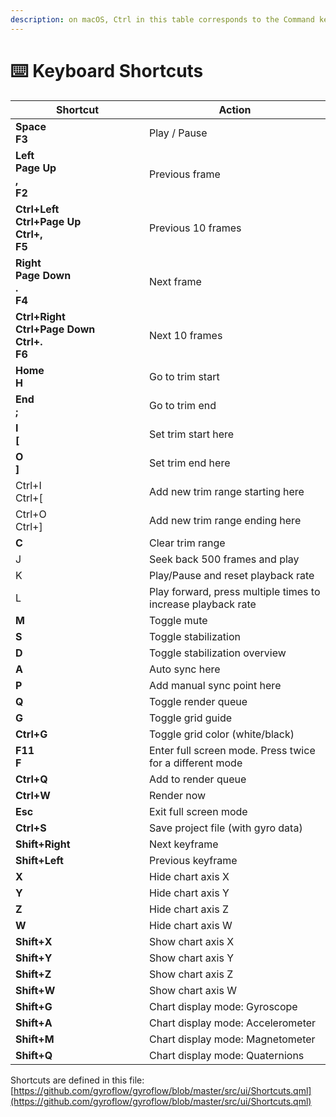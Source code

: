 ```yaml
---
description: on macOS, Ctrl in this table corresponds to the Command key
---
```


# ⌨️ Keyboard Shortcuts

<table><thead><tr><th width="198">Shortcut</th><th>Action</th></tr></thead><tbody><tr><td><strong>Space</strong><br><strong>F3</strong></td><td>Play / Pause</td></tr><tr><td><strong>Left</strong><br><strong>Page Up</strong><br><strong>,</strong><br><strong>F2</strong></td><td>Previous frame</td></tr><tr><td><strong>Ctrl+Left</strong><br><strong>Ctrl+Page Up</strong><br><strong>Ctrl+,</strong><br><strong>F5</strong></td><td>Previous 10 frames</td></tr><tr><td><strong>Right</strong><br><strong>Page Down</strong><br><strong>.</strong><br><strong>F4</strong></td><td>Next frame</td></tr><tr><td><strong>Ctrl+Right</strong><br><strong>Ctrl+Page Down</strong><br><strong>Ctrl+.</strong><br><strong>F6</strong></td><td>Next 10 frames</td></tr><tr><td><strong>Home</strong><br><strong>H</strong></td><td>Go to trim start</td></tr><tr><td><strong>End</strong><br><strong>;</strong></td><td>Go to trim end</td></tr><tr><td><strong>I</strong><br><strong>[</strong></td><td>Set trim start here</td></tr><tr><td><strong>O</strong><br><strong>]</strong></td><td>Set trim end here</td></tr><tr><td>Ctrl+I<br>Ctrl+[</td><td>Add new trim range starting here</td></tr><tr><td>Ctrl+O<br>Ctrl+]</td><td>Add new trim range ending here</td></tr><tr><td><strong>C</strong></td><td>Clear trim range</td></tr><tr><td>J</td><td>Seek back 500 frames and play</td></tr><tr><td>K</td><td>Play/Pause and reset playback rate</td></tr><tr><td>L</td><td>Play forward, press multiple times to increase playback rate</td></tr><tr><td><strong>M</strong></td><td>Toggle mute</td></tr><tr><td><strong>S</strong></td><td>Toggle stabilization</td></tr><tr><td><strong>D</strong></td><td>Toggle stabilization overview</td></tr><tr><td><strong>A</strong></td><td>Auto sync here</td></tr><tr><td><strong>P</strong></td><td>Add manual sync point here</td></tr><tr><td><strong>Q</strong></td><td>Toggle render queue</td></tr><tr><td><strong>G</strong></td><td>Toggle grid guide</td></tr><tr><td><strong>Ctrl+G</strong></td><td>Toggle grid color (white/black)</td></tr><tr><td><strong>F11</strong><br><strong>F</strong></td><td>Enter full screen mode. Press twice for a different mode</td></tr><tr><td><strong>Ctrl+Q</strong></td><td>Add to render queue</td></tr><tr><td><strong>Ctrl+W</strong></td><td>Render now</td></tr><tr><td><strong>Esc</strong></td><td>Exit full screen mode</td></tr><tr><td><strong>Ctrl+S</strong></td><td>Save project file (with gyro data)</td></tr><tr><td><strong>Shift+Right</strong></td><td>Next keyframe</td></tr><tr><td><strong>Shift+Left</strong></td><td>Previous keyframe</td></tr><tr><td><strong>X</strong></td><td>Hide chart axis X</td></tr><tr><td><strong>Y</strong></td><td>Hide chart axis Y</td></tr><tr><td><strong>Z</strong></td><td>Hide chart axis Z</td></tr><tr><td><strong>W</strong></td><td>Hide chart axis W</td></tr><tr><td><strong>Shift+X</strong></td><td>Show chart axis X</td></tr><tr><td><strong>Shift+Y</strong></td><td>Show chart axis Y</td></tr><tr><td><strong>Shift+Z</strong></td><td>Show chart axis Z</td></tr><tr><td><strong>Shift+W</strong></td><td>Show chart axis W</td></tr><tr><td><strong>Shift+G</strong></td><td>Chart display mode: Gyroscope</td></tr><tr><td><strong>Shift+A</strong></td><td>Chart display mode: Accelerometer</td></tr><tr><td><strong>Shift+M</strong></td><td>Chart display mode: Magnetometer</td></tr><tr><td><strong>Shift+Q</strong></td><td>Chart display mode: Quaternions</td></tr></tbody></table>

Shortcuts are defined in this file: [https://github.com/gyroflow/gyroflow/blob/master/src/ui/Shortcuts.qml](https://github.com/gyroflow/gyroflow/blob/master/src/ui/Shortcuts.qml)
